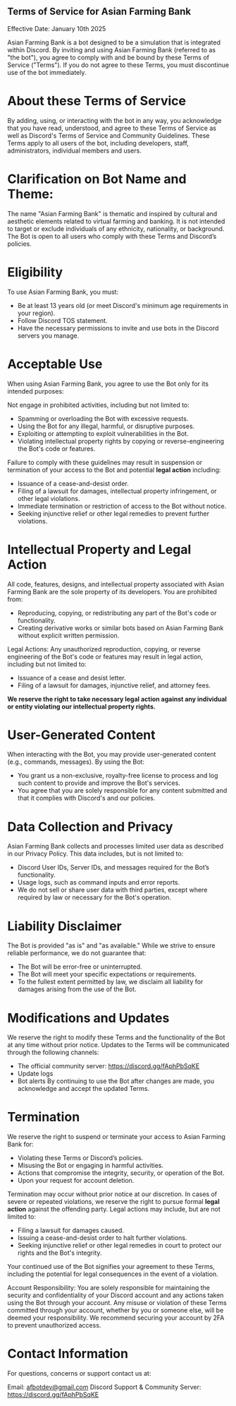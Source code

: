 ## Terms of Service for Asian Farming Bank
Effective Date: January 10th 2025

Asian Farming Bank is a bot designed to be a simulation that is integrated within Discord.  By inviting and using Asian Farming Bank (referred to as "the bot"), you agree to comply with and be bound by these Terms of Service ("Terms"). If you do not agree to these Terms, you must discontinue use of the bot immediately. 

# About these Terms of Service
By adding, using, or interacting with the bot in any way, you acknowledge that you have read, understood, and agree to these Terms of Service as well as Discord's Terms of Service and Community Guidelines. These Terms apply to all users of the bot, including developers, staff, administrators, individual members and users. 

# Clarification on Bot Name and Theme:  
The name "Asian Farming Bank" is thematic and inspired by cultural and aesthetic elements related to virtual farming and banking. It is not intended to target or exclude individuals of any ethnicity, nationality, or background. The Bot is open to all users who comply with these Terms and Discord’s policies.

# Eligibility
To use Asian Farming Bank, you must:
  - Be at least 13 years old (or meet Discord's minimum age requirements in your region).
  - Follow Discord TOS statement.
  - Have the necessary permissions to invite and use bots in the Discord servers you manage.

# Acceptable Use
When using Asian Farming Bank, you agree to use the Bot only for its intended purposes:

Not engage in prohibited activities, including but not limited to:
  - Spamming or overloading the Bot with excessive requests.
  - Using the Bot for any illegal, harmful, or disruptive purposes.
  - Exploiting or attempting to exploit vulnerabilities in the Bot.
  - Violating intellectual property rights by copying or reverse-engineering the Bot's code or features.

Failure to comply with these guidelines may result in suspension or termination of your access to the Bot and potential **legal action** including:
  - Issuance of a cease-and-desist order.
  - Filing of a lawsuit for damages, intellectual property infringement, or other legal violations.
  - Immediate termination or restriction of access to the Bot without notice.
  - Seeking injunctive relief or other legal remedies to prevent further violations.

# Intellectual Property and Legal Action
All code, features, designs, and intellectual property associated with Asian Farming Bank are the sole property of its developers. You are prohibited from:
  - Reproducing, copying, or redistributing any part of the Bot's code or functionality.
  - Creating derivative works or similar bots based on Asian Farming Bank without explicit written permission.

Legal Actions:
Any unauthorized reproduction, copying, or reverse engineering of the Bot's code or features may result in legal action, including but not   limited to:
  - Issuance of a cease and desist letter.
  - Filing of a lawsuit for damages, injunctive relief, and attorney fees.

**We reserve the right to take necessary legal action against any individual or entity violating our intellectual property rights.**

# User-Generated Content
When interacting with the Bot, you may provide user-generated content (e.g., commands, messages). By using the Bot:
  - You grant us a non-exclusive, royalty-free license to process and log such content to provide and improve the Bot's services.
  - You agree that you are solely responsible for any content submitted and that it complies with Discord's and our policies.

# Data Collection and Privacy
Asian Farming Bank collects and processes limited user data as described in our Privacy Policy. This data includes, but is not limited to:
  - Discord User IDs, Server IDs, and messages required for the Bot’s functionality.
  - Usage logs, such as command inputs and error reports.
  - We do not sell or share user data with third parties, except where required by law or necessary for the Bot's operation.

# Liability Disclaimer
The Bot is provided "as is" and "as available." While we strive to ensure reliable performance, we do not guarantee that:
  - The Bot will be error-free or uninterrupted.
  - The Bot will meet your specific expectations or requirements.
  - To the fullest extent permitted by law, we disclaim all liability for damages arising from the use of the Bot.

# Modifications and Updates
We reserve the right to modify these Terms and the functionality of the Bot at any time without prior notice. Updates to the Terms will be communicated through the following channels:
  - The official community server: https://discord.gg/fAphPbSqKE
  - Update logs
  - Bot alerts
By continuing to use the Bot after changes are made, you acknowledge and accept the updated Terms.

# Termination
We reserve the right to suspend or terminate your access to Asian Farming Bank for:
  - Violating these Terms or Discord’s policies.
  - Misusing the Bot or engaging in harmful activities.
  - Actions that compromise the integrity, security, or operation of the Bot.
  - Upon your request for account deletion.

Termination may occur without prior notice at our discretion. In cases of severe or repeated violations, we reserve the right to pursue formal **legal action** against the offending party. Legal actions may include, but are not limited to:
  - Filing a lawsuit for damages caused.
  - Issuing a cease-and-desist order to halt further violations.
  - Seeking injunctive relief or other legal remedies in court to protect our rights and the Bot's integrity.

Your continued use of the Bot signifies your agreement to these Terms, including the potential for legal consequences in the event of a violation.

Account Responsibility:
You are solely responsible for maintaining the security and confidentiality of your Discord account and any actions taken using the Bot through your account. Any misuse or violation of these Terms committed through your account, whether by you or someone else, will be deemed your responsibility. We recommend securing your account by 2FA to prevent unauthorized access.

# Contact Information
For questions, concerns or support contact us at:

Email: afbotdev@gmail.com
Discord Support & Community Server: https://discord.gg/fAphPbSqKE
